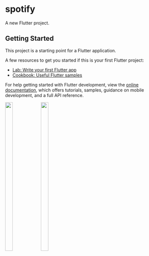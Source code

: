 # spotify

A new Flutter project.

## Getting Started

This project is a starting point for a Flutter application.

A few resources to get you started if this is your first Flutter project:

- [Lab: Write your first Flutter app](https://docs.flutter.dev/get-started/codelab)
- [Cookbook: Useful Flutter samples](https://docs.flutter.dev/cookbook)

For help getting started with Flutter development, view the
[online documentation](https://docs.flutter.dev/), which offers tutorials,
samples, guidance on mobile development, and a full API reference.


<p float="center">
  
  <img src="https://user-images.githubusercontent.com/116253924/228266403-81061f06-e116-47b7-9a88-c6a160955c8f.png" width=22% height=35%>




  <img src="https://user-images.githubusercontent.com/116253924/228265960-fed3d03a-1ea6-446c-bc5f-5e2734946dad.png" width=22% height=35%>



 



  
  </p>
